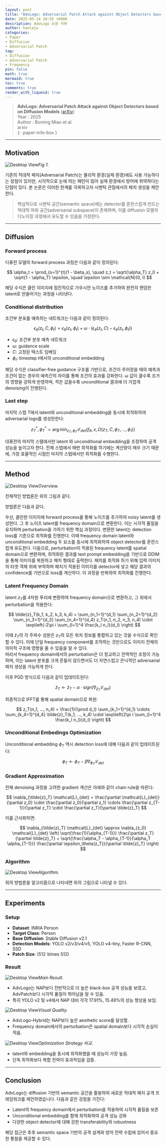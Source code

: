 ```yaml
---
layout: post
title: "AdvLogo: Adversarial Patch Attack against Object Detectors based on Diffusion Models"
date: 2025-05-14 20:55 +0900
description: AdvLogo 논문 리뷰
author: hanleju
categories:
- Paper
- Diffusion
- Adversarial Patch
tag:
- Diffusion
- Adversarial Patch
- Frequency
pin: false
math: true
mermaid: true
toc: true
comments: true
render_with_liqueid: true
---
```


> **AdvLogo: Adversarial Patch Attack against Object Detectors based on Diffusion Models** ([arXiv](https://arxiv.org/abs/2409.07002)) <br>
> Year : 2025 <br>
> Author : Boming Miao et al. <br>
> arxiv <br>
{: .paper-info-box }

---

## Motivation

![Desktop View](../assets/img/post/0514/introduction.png)_Fig 1._

기존의 적대적 패치(Adversarial Patch)는 물리적 환경(실제 환경)에도 사용 가능하다는 장점이 있지만, 시각적으로 눈에 띄는 패턴이 많아 실제 환경에서 방어에 취약하다는 단점이 있다. 
본 논문은 이러한 한계를 극복하고자 시멘틱 관점에서의 패치 생성을 제안한다.

> 핵심적으로 시멘틱 공간(semantic space)에는 detector를 혼란스럽게 만드는 적대적 하위 공간(adversarial subspace)이 존재하며, 이를 diffusion 모델의 디노이징 과정에서 유도할 수 있음을 가정한다.

---

## Diffusion

### Forward process

디퓨전 모델의 forward process 과정은 다음과 같이 정의된다:

$$
\alpha_t = \prod_{s=1}^{t}(1 - \beta_s), \quad z_t = \sqrt{\alpha_T} z_0 + \sqrt{1 - \alpha_T} \epsilon, \quad \epsilon \sim \mathcal{N}(0, I)
$$

해당 수식은 클린 이미지에 점진적으로 가우시안 노이즈를 추가하여 완전히 랜덤한 latent로 만들어가는 과정을 나타낸다.

### Conditional distribution

조건부 분포를 예측하는 네트워크는 다음과 같이 정의된다:

$$
\epsilon_\theta(z_t, C, \phi_t) = \epsilon_\theta(z_t, \phi_t) + \omega \cdot (\epsilon_\theta(z_t, C) - \epsilon_\theta(z_t, \phi_t))
$$

- $\epsilon_\theta$: 조건부 분포 예측 네트워크  
- $\omega$: guidance scale  
- $C$: 고정된 텍스트 임베딩  
- $\phi_t$: timestep $t$에서의 unconditional embedding  

해당 수식은 classifier-free guidance 구조를 기반으로, 조건이 주어졌을 때의 예측과 조건이 없는 경우의 예측간의 차이를 통해 조건의 효과를 강화한다.
$\omega$ 값이 클수록 조거의 영향을 강하게 반영하며, 작은 값을수록 unconditional 결과에 더 가깝게 denoising이 진행된다.

### Last step

마지막 스텝 $T$에서 latent와 unconditional embedding을 동시에 최적화하여 adversarial logo를 생성한한다:

$$
z_T^*, \phi_T^* = \arg\min_{z_T, \phi_T} \mathcal{L}_{det}(f_\theta, x, \Omega(z_T, C, \phi_T, ..., \phi_1))
$$

대퓨전의 마지막 스템에서만 latent 와 unconditional embedding을 조정하여 공격 성능을 높이고자 한다.
전체 스텝에서 매번 최적화를 하기에는 계산량이 매우 크기 때문에, 가장 효율적인 시점인 마지막 스텝에서만 최적화를 수행한다.

---

## Method

![Desktop View](../assets/img/post/0514/overview.png)_Overview._

전체적인 방법론은 위의 그림과 같다.

방법론은 다음과 같다.

우선, 클린한 이미지에 forward process를 통해 노이즈를 추가하여 noisy latent를 생성한다.
그 후 노이즈 latent를 frequency domain으로 변환한다. 이는 시각적 품질을 유지하며 perturbation을 가하기 위한 핵심 과정이다.
변환한 latent는 detection loss를 기준으로 최적화를 진행한다. 이때 frequency domain latent와 unconditional embedding 두 요소를 동시에 최적화하여 object detector를 혼란스럽게 유도한다.
다음으로, perturbation이 적용된 frequency latent를 spatial domain으로 변환하며, 최적화된 결과를 text prompt embedding을 기반으로 DDIM을 통해 이미지를 복원하고 패치 형태로 출력한다.
패치를 최적화 하기 위해 입력 이미지의 타겟 객체 위에 부착하며 패치가 적용된 이미지를 detector에 넣고 해당 결과의 confidence를 기반으로 loss를 계산하다.
이 과정을 반복하여 최적화를 진행한다. 

### Latent Frequency Domain

latent $z_T$를 4차원 푸리에 변환하여 frequency domain으로 변환하고, 그 위에서 perturbation을 적용한다:

$$
\tilde{z}_T(k_1, k_2, k_3, k_4) = \sum_{n_1=1}^{d_1} \sum_{n_2=1}^{d_2} \sum_{n_3=1}^{d_3} \sum_{n_4=1}^{d_4} z_T(n_1, n_2, n_3, n_4) \cdot \exp\left(-2\pi i \sum_{l=1}^4 \frac{k_l n_l}{d_l} \right)
$$

이때 $\tilde{z}_T$의 각 주파수 성분은 $z_T$의 모든 위치 정보를 통합하고 있는 것을 수식으로 확인할 수 있다. 
이에 단일 frequency component를 조작하는 것만으로도 이미지 전체의 의미적 구조에 영향을 줄 수 있음을 알 수 있다.  
따라서 frequency domain에서의 perturbation은 더 정교하고 전역적인 조정이 가능하며, 이는 latent 분포를 크게 흔들지 않으면서도 더 자연스럽고 은닉적인 adversarial 패치 생성을 가능하게 한다.

이후 PGD 방식으로 다음과 같이 업데이트된다:

$$
\tilde{z}_T \leftarrow \tilde{z}_T - \alpha \cdot \text{sign}\left( \nabla_{\tilde{z}_T} \mathcal{L}_{det} \right)
$$

최종적으로 IFFT를 통해 spatial domain으로 복원:

$$
z_T(n_1, ..., n_4) = \frac{1}{\prod d_l} \sum_{k_1=1}^{d_1} \cdots \sum_{k_4=1}^{d_4} \tilde{z}_T(k_1, ..., k_4) \cdot \exp\left(2\pi i \sum_{l=1}^4 \frac{k_l n_l}{d_l} \right)
$$


### Unconditional Embedings Optimization

Unconditional embedding $\phi_T$ 역시 detection loss에 대해 다음과 같이 업데이트된다:

$$
\phi_T \leftarrow \phi_T - \beta \nabla_{\phi_T} \mathcal{L}_{det}
$$


### Gradient Approximation

전체 denoising 과정을 고려한 gradient 계산은 아래와 같이 chain rule을 따른다:

$$
\nabla_{\tilde{z}_T} \mathcal{L}_{det} = \frac{\partial \mathcal{L}_{det}}{\partial z_0} \cdot \frac{\partial z_0}{\partial z_1} \cdots \frac{\partial z_{T-1}}{\partial z_T} \cdot \frac{\partial z_T}{\partial \tilde{z}_T}
$$

이를 근사화하면:

$$
\nabla_{\tilde{z}_T} \mathcal{L}_{det} \approx \nabla_{z_0} \mathcal{L}_{det} \left( \sqrt{\frac{1}{\alpha_{T-1}}} \frac{\partial z_T}{\partial \tilde{z}_T} + \sqrt{\frac{\alpha_T - \alpha_{T-1}}{\alpha_T \alpha_{T-1}}} \frac{\partial \epsilon_\theta(z_T)}{\partial \tilde{z}_T} \right)
$$


### Algorithm

![Desktop View](../assets/img/post/0514/algorithm.png)_Algorithm._

위의 방법론을 알고리즘으로 나타내면 위의 그림으로 나타낼 수 있다.

---

## Experiments

### Setup
- **Dataset**: INRIA Person  
- **Target Class**: Person  
- **Base Diffusion**: Stable Diffusion v2.1  
- **Detection Models**: YOLO v2/v3/v4/v5, YOLO v4-tiny, Faster R-CNN, SSD  
- **Patch Size**: \(512 \times 512\)

### Result

![Desktop View](../assets/img/post/0514/table1.png)_Main Result._

- AdvLogo는 NAP보다 전반적으로 더 높은 black-box 공격 성능을 보였고, AdvPatch보다 시각적 품질이 뛰어남을 알 수 있음.
- 특히 YOLO v2 및 v4에서 NAP 대비 각각 17.91%, 15.49%의 성능 향상을 보임.

![Desktop View](../assets/img/post/0514/fig3.png)_Visual Quality._

- AdvLogo-Hybrid는 NAP보다 높은 aesthetic score를 달성함.
- Frequency domain에서의 perturbation은 spatial domain보다 시각적 손실이 적음.


![Desktop View](../assets/img/post/0514/table3.png)_Optimization Strategy 비교._

- latent와 embedding을 동시에 최적화했을 때 성능이 가장 높음.
- 단독 최적화보다 복합 전략이 효과적임을 검증.

---

## Conclusion

AdvLogo는 diffusion 기반의 semantic 공간을 활용하여 새로운 적대적 패치 공격 프레임워크를 제안하였습니다. 
다음과 같은 강점을 가진다:

- Latent의 frequency domain에서 perturbation을 적용하여 시각적 품질을 보존
- Unconditional embedding을 함께 최적화하여 공격 성능 강화
- 다양한 object detector에 대해 강한 transferability와 robustness

해당 접근은 추후 semantic space 기반의 공격 설계와 방어 전략 수립에 있어서 중요한 통찰을 제공할 수 있다.
